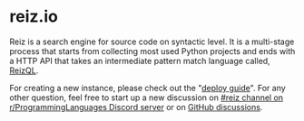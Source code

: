 # reiz.io

Reiz is a search engine for source code on syntactic level. It is a multi-stage
process that starts from collecting most used Python projects and ends with a HTTP
API that takes an intermediate pattern match language called, [ReizQL](docs/reizql.md).

For creating a new instance, please check out the "[deploy guide](docs/deploy_guide.md)". For any
other question, feel free to start up a new discussion on [#reiz channel on r/ProgrammingLanguages Discord server](https://discord.gg/r89x4EgZr4)
or on [GitHub discussions](https://github.com/reizio/reiz.io/discussions).
